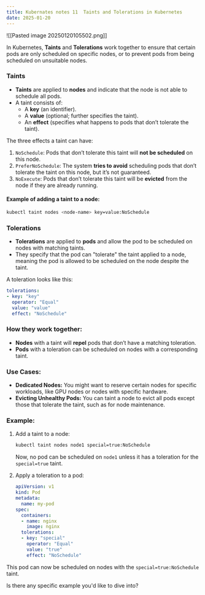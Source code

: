 ```yaml
---
title: Kubernates notes 11  Taints and Tolerations in Kubernetes
date: 2025-01-20
---
```




![[Pasted image 20250120105502.png]]


In Kubernetes, **Taints** and **Tolerations** work together to ensure that certain pods are only scheduled on specific nodes, or to prevent pods from being scheduled on unsuitable nodes.

### **Taints**

- **Taints** are applied to **nodes** and indicate that the node is not able to schedule all pods.
- A taint consists of:
    - A **key** (an identifier).
    - A **value** (optional; further specifies the taint).
    - An **effect** (specifies what happens to pods that don’t tolerate the taint).

The three effects a taint can have:

1. `NoSchedule`: Pods that don’t tolerate this taint will **not be scheduled** on this node.
2. `PreferNoSchedule`: The system **tries to avoid** scheduling pods that don’t tolerate the taint on this node, but it’s not guaranteed.
3. `NoExecute`: Pods that don’t tolerate this taint will be **evicted** from the node if they are already running.

#### Example of adding a taint to a node:

```bash
kubectl taint nodes <node-name> key=value:NoSchedule
```

### **Tolerations**

- **Tolerations** are applied to **pods** and allow the pod to be scheduled on nodes with matching taints.
- They specify that the pod can "tolerate" the taint applied to a node, meaning the pod is allowed to be scheduled on the node despite the taint.

A toleration looks like this:

```yaml
tolerations:
- key: "key"
  operator: "Equal"
  value: "value"
  effect: "NoSchedule"
```

### **How they work together:**

- **Nodes** with a taint will **repel** pods that don’t have a matching toleration.
- **Pods** with a toleration can be scheduled on nodes with a corresponding taint.

### **Use Cases:**

- **Dedicated Nodes:** You might want to reserve certain nodes for specific workloads, like GPU nodes or nodes with specific hardware.
- **Evicting Unhealthy Pods:** You can taint a node to evict all pods except those that tolerate the taint, such as for node maintenance.

### Example:

1. Add a taint to a node:

    ```bash
    kubectl taint nodes node1 special=true:NoSchedule
    ```

    Now, no pod can be scheduled on `node1` unless it has a toleration for the `special=true` taint.

2. Apply a toleration to a pod:

    ```yaml
    apiVersion: v1
    kind: Pod
    metadata:
      name: my-pod
    spec:
      containers:
      - name: nginx
        image: nginx
      tolerations:
      - key: "special"
        operator: "Equal"
        value: "true"
        effect: "NoSchedule"
    ```

This pod can now be scheduled on nodes with the `special=true:NoSchedule` taint.

Is there any specific example you'd like to dive into?